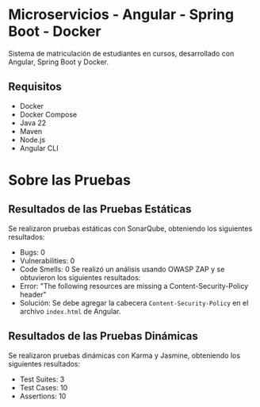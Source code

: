 # Microservicios - Angular - Spring Boot - Docker
Sistema de matriculación de estudiantes en cursos, desarrollado con Angular, Spring Boot y Docker.
## Requisitos
- Docker
- Docker Compose
- Java 22
- Maven
- Node.js
- Angular CLI
# Sobre las Pruebas
## Resultados de las Pruebas Estáticas
Se realizaron pruebas estáticas con SonarQube, obteniendo los siguientes resultados:
- Bugs: 0
- Vulnerabilities: 0
- Code Smells: 0
Se realizó un análisis usando OWASP ZAP y se obtuvieron los siguientes resultados:
- Error: "The following resources are missing a Content-Security-Policy header"
- Solución: Se debe agregar la cabecera `Content-Security-Policy` en el archivo `index.html` de Angular.

## Resultados de las Pruebas Dinámicas
Se realizaron pruebas dinámicas con Karma y Jasmine, obteniendo los siguientes resultados:
- Test Suites: 3
- Test Cases: 10
- Assertions: 10